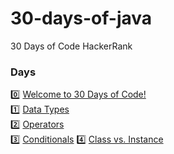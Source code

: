 # 30-days-of-java
30 Days of Code HackerRank

### Days

0️⃣ [Welcome to 30 Days of Code!](https://github.com/ca1o19c/30-days-of-java/tree/main/src/com/thirtydaysofthejava/day0) <br />
1️⃣ [Data Types](https://github.com/ca1o19c/30-days-of-java/tree/main/src/com/thirtydaysofthejava/day1) <br />
2️⃣ [Operators](https://github.com/ca1o19c/30-days-of-java/tree/main/src/com/thirtydaysofthejava/day2) <br />
3️⃣ [Conditionals](https://github.com/ca1o19c/30-days-of-java/tree/main/src/com/thirtydaysofthejava/day3)
4️⃣ [Class vs. Instance](https://github.com/ca1o19c/30-days-of-java/tree/main/src/com/thirtydaysofthejava/day4)

